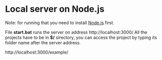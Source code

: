 # Local server on Node.js

Note: for running that you need to install [Node.js](https://nodejs.org/en/) first.

File __start.bat__ runs the server on address http://localhost:3000/
All the projects have to be in __$/__ sirectory, you can access the project by typing its folder name after the server address.

http://localhost:3000/example/
